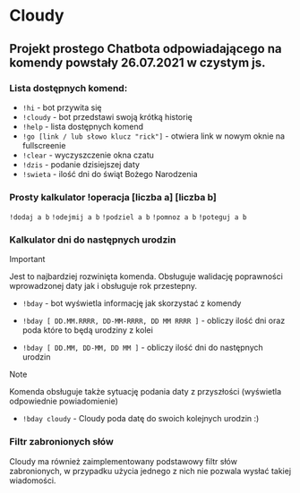 # Cloudy
## Projekt prostego Chatbota odpowiadającego na komendy powstały 26.07.2021 w czystym js.

### Lista dostępnych komend:
- ```!hi``` - bot przywita się
- ```!cloudy``` - bot przedstawi swoją krótką historię
- ```!help``` - lista dostępnych komend
- ```!go [link / lub słowo klucz "rick"]``` - otwiera link w nowym oknie na fullscreenie
- ```!clear``` - wyczyszczenie okna czatu
- ```!dzis``` - podanie dzisiejszej daty
- ```!swieta``` - ilość dni do świąt Bożego Narodzenia

### Prosty kalkulator !operacja [liczba a] [liczba b]
```!dodaj a b```
```!odejmij a b```
```!podziel a b```
```!pomnoz a b```
```!poteguj a b```

### Kalkulator dni do następnych urodzin
> [!IMPORTANT]
> Jest to najbardziej rozwinięta komenda. Obsługuje walidację poprawności wprowadzonej daty jak i obsługuje rok przestepny.
- ```!bday``` - bot wyświetla informację jak skorzystać z komendy

- ```!bday [ DD.MM.RRRR, DD-MM-RRRR, DD MM RRRR ]```  -  obliczy ilość dni oraz poda które to będą urodziny z kolei
- ```!bday [ DD.MM, DD-MM, DD MM ]``` -  obliczy ilość dni do następnych urodzin
> [!NOTE]
> Komenda obsługuje także sytuację podania daty z przyszłości (wyświetla odpowiednie powiadomienie)
- ```!bday cloudy``` - Cloudy poda datę do swoich kolejnych urodzin :)

### Filtr zabronionych słów
Cloudy ma również zaimplementowany podstawowy filtr słów zabronionych, w przypadku użycia jednego z nich nie pozwala wysłać takiej wiadomości.
